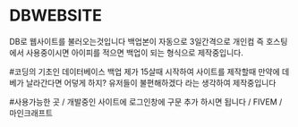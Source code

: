 # DBWEBSITE
DB로 웹사이트를 불러오는것입니다 백업본이 자동으로 3일간격으로 개인컴 즉 호스팅에서 사용중이시면 아이피를 적으면 백업이 되는 형식으로 제작중입니다.


#코딩의 기초인 데이터베이스 백업 제가 15살때 시작하여 사이트를 제작할때 만약에 데베가 날라간다면 어덯게 하지? 유저들이 불편해하겠다 라는 생각하여 제작중입니다 

#사용가능한 곳 / 개발중인 사이트에 로그인창에 구문 추가 하시면 됩니다 / FIVEM / 마인크래프트 
